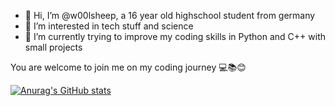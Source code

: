 - 👋 Hi, I’m @w00lsheep, a 16 year old highschool student from germany
- 👀 I’m interested in tech stuff and science
- 🌱 I’m currently trying to improve my coding skills in Python and C++ with small projects

You are welcome to join me on my coding journey 💻📚😊

[![Anurag's GitHub stats](https://github-readme-stats.vercel.app/api?username=w00lsheep)](https://github.com/anuraghazra/github-readme-stats)

<!---
w00lsheep/w00lsheep is a ✨ special ✨ repository because its `README.md` (this file) appears on your GitHub profile.
You can click the Preview link to take a look at your changes.
--->
